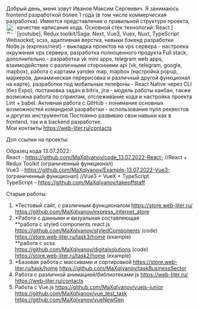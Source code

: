 Добрый день, меня зовут Иванов Максим Сергеевич. Я занимаюсь frontend разработкой более 1 года (в том числе коммерческая разработка).
Имеется представление о правильной структуре проекта, качестве написания кода. Основной стек технологий: React [<img align="left" alt="React" width="26px" src="https://www.flaticon.com/free-icon/science_875209?term=react&page=1&position=19&page=1&position=19&related_id=875209&origin=search" />[youtube], Redux toolkit/Saga, Next, Vue3, Vuex, Nuxt, TypeScript Websocket, scss, адаптивная верстка, навыки бэкенд разработки Node.js (express/nest) - выкладка проектов на vps сервера - настроека окружения vps сервера, разработка полноценного продукта Full stack, дополнительно - разработка vk mini apps, telegram web apps, взаимодействие с различными сторонними api (vk, telegram, google, mapbox), работа с картами yandex map, mapbox (настройка popup, маркеров, динамическая перерисовка и различный другой функционал на карте), разработки под мобильные телефоны - React Native через CLI (без Expo), постановка задач в bitrix, jira - модель работы канбан, также возможна работа по спринтам, отслеживание кода и настройка проекта Lint + babel. Активная работа с GitHub - понимание основных возможностей командной разработки - использование пулл реквестов и дргугих инструментов
Постоянно развиваю свои навыки как в frontend, так и в backend разработке.                                                                                            
Мои контакты https://web-liter.ru/contacts                                                                                                                            

Доп ссылки на проекты:                                                                                                          
                                                                                                                              
Образец кода 13.07.2022:                                                                                                                              
React - https://github.com/MaXqIvanov/code_13.07.2022-React- //React + Redux Toolkit (ограниченный функционал)                                     
Vue3 - https://github.com/MaXqIvanov/Example-13.07.2022-Vue3- (ограниченный функционал)     //Vue3 + VueX + TypeScript   
TypeScript - https://github.com/MaXqIvanov/takeoffstaff

Старые работы:                                        
1. *Тестовый сайт, с различным функционалом
https://store.web-liter.ru/                          
https://github.com/MaXqIvanov/express_internet_store
2. *Работа с данными и визуальная составляющая                                                                                   
**работа с styled components react.js
https://github.com/MaXqIvanov/styledComponents   (code)                                            
https://store.web-liter.ru/task3/home   (example)                                               
**работа с scss                                                                          
https://github.com/MaXqIvanov/digitalsolutions     (code)
https://store.web-liter.ru/task2/home      (example)                           
3. *Базовая работа с массивами и сортировкой
https://store.web-liter.ru/task/home
https://github.com/MaXqIvanov/taskBusinessSector
4. Работа с различной анимацией/библиотеками js
https://web-liter.ru/
https://web-liter.ru/contacts
5. Работа с Vue.js
https://github.com/MaXqIvanov/vuejs-junior                          
https://github.com/MaXqIvanov/vue_test_task                          
https://github.com/MaXqIvanov/vueNewGen                                      
